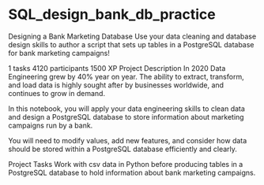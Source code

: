 # SQL_design_bank_db_practice
Designing a Bank Marketing Database
Use your data cleaning and database design skills to author a script that sets up tables in a PostgreSQL database for bank marketing campaigns!

1 tasks
4120 participants
1500 XP
Project Description
In 2020 Data Engineering grew by 40% year on year. The ability to extract, transform, and load data is highly sought after by businesses worldwide, and continues to grow in demand.

In this notebook, you will apply your data engineering skills to clean data and design a PostgreSQL database to store information about marketing campaigns run by a bank.

You will need to modify values, add new features, and consider how data should be stored within a PostgreSQL database efficiently and clearly.

Project Tasks
Work with csv data in Python before producing tables in a PostgreSQL database to hold information about bank marketing campaigns.
